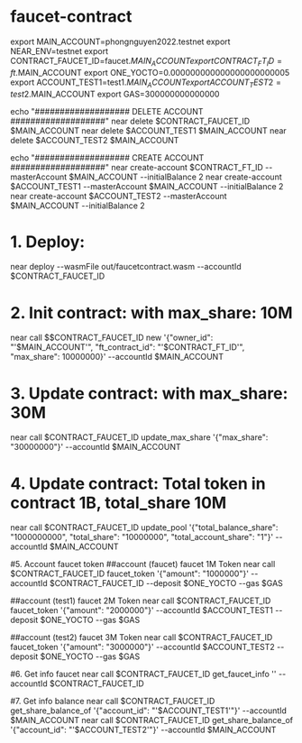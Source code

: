 # faucet-contract
export MAIN_ACCOUNT=phongnguyen2022.testnet
export NEAR_ENV=testnet
export CONTRACT_FAUCET_ID=faucet.$MAIN_ACCOUNT
export CONTRACT_FT_ID=ft.$MAIN_ACCOUNT
export ONE_YOCTO=0.000000000000000000000005
export ACCOUNT_TEST1=test1.$MAIN_ACCOUNT
export ACCOUNT_TEST2=test2.$MAIN_ACCOUNT
export GAS=300000000000000

echo "################### DELETE ACCOUNT ###################"
near delete $CONTRACT_FAUCET_ID $MAIN_ACCOUNT
near delete $ACCOUNT_TEST1 $MAIN_ACCOUNT
near delete $ACCOUNT_TEST2 $MAIN_ACCOUNT

echo "################### CREATE ACCOUNT ###################"
near create-account $CONTRACT_FT_ID --masterAccount $MAIN_ACCOUNT --initialBalance 2
near create-account $ACCOUNT_TEST1 --masterAccount $MAIN_ACCOUNT --initialBalance 2
near create-account $ACCOUNT_TEST2 --masterAccount $MAIN_ACCOUNT --initialBalance 2

# 1. Deploy:
near deploy --wasmFile out/faucetcontract.wasm --accountId $CONTRACT_FAUCET_ID

# 2. Init contract: with max_share: 10M
near call $$CONTRACT_FAUCET_ID new '{"owner_id": "'$MAIN_ACCOUNT'", "ft_contract_id": "'$CONTRACT_FT_ID'", "max_share": 10000000}' --accountId $MAIN_ACCOUNT

# 3. Update contract: with max_share: 30M
near call $CONTRACT_FAUCET_ID update_max_share '{"max_share": "30000000"}' --accountId $MAIN_ACCOUNT

# 4. Update contract: Total token in contract 1B, total_share 10M
near call $CONTRACT_FAUCET_ID update_pool '{"total_balance_share": "1000000000", "total_share": "10000000", "total_account_share": "1"}' --accountId $MAIN_ACCOUNT

#5. Account faucet token
##account (faucet) faucet 1M Token 
near call $CONTRACT_FAUCET_ID faucet_token '{"amount": "1000000"}' --accountId $CONTRACT_FAUCET_ID --deposit $ONE_YOCTO --gas $GAS

##account (test1) faucet 2M Token 
near call $CONTRACT_FAUCET_ID faucet_token '{"amount": "2000000"}' --accountId $ACCOUNT_TEST1 --deposit $ONE_YOCTO --gas $GAS

##account (test2) faucet 3M Token 
near call $CONTRACT_FAUCET_ID faucet_token '{"amount": "3000000"}' --accountId $ACCOUNT_TEST2 --deposit $ONE_YOCTO --gas $GAS

#6. Get info faucet
near call $CONTRACT_FAUCET_ID get_faucet_info '' --accountId $CONTRACT_FAUCET_ID

#7. Get info balance
near call $CONTRACT_FAUCET_ID get_share_balance_of '{"account_id": "'$ACCOUNT_TEST1'"}' --accountId $MAIN_ACCOUNT
near call $CONTRACT_FAUCET_ID get_share_balance_of '{"account_id": "'$ACCOUNT_TEST2'"}' --accountId $MAIN_ACCOUNT
